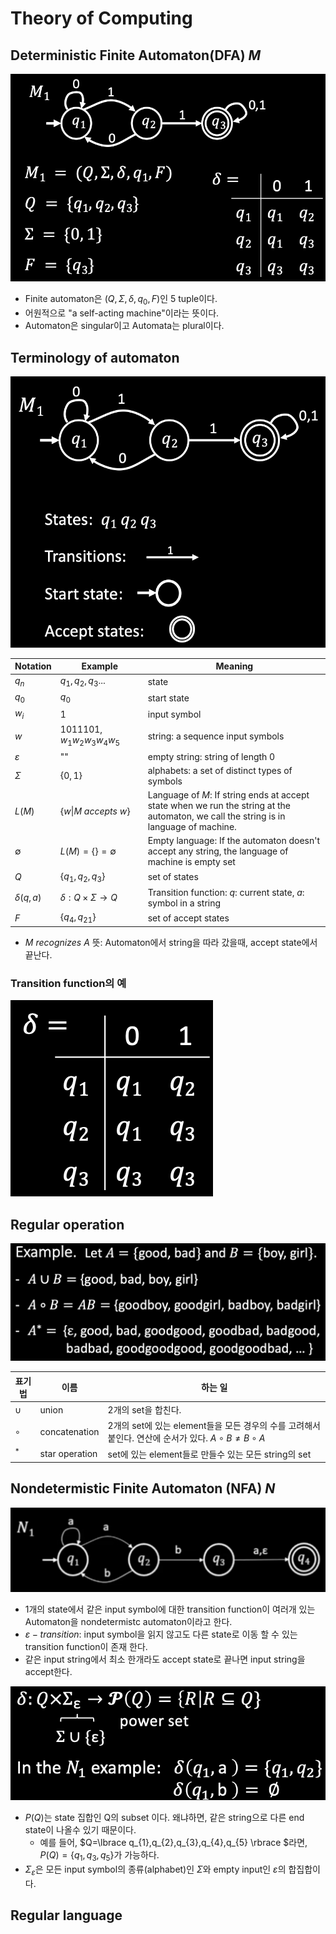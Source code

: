 # Theory of Computing
## Deterministic Finite Automaton(DFA) $M$
![Finite automaton](./image/Finite%20automaton.png)
* Finite automaton은 $(Q,\Sigma,\delta,q_0,F)$인 5 tuple이다.
* 어원적으로 "a self-acting machine"이라는 뜻이다.
* Automaton은 singular이고 Automata는 plural이다.

## Terminology of automaton
![Terminology of automata](./image/Terminology%20of%20automata.png)

|Notation|Example|Meaning|
|-------|---|---|
|$q_n$|$q_1,q_2,q_3...$|state|
|$q_0$|$q_0$|start state|
|$w_i$|1|input symbol|
|$w$|1011101, $w_1w_2w_3w_4w_5$|string: a sequence input symbols|
|$\varepsilon$|""|empty string: string of length 0|
|$\Sigma$|$\{0,1\}$|alphabets: a set of distinct types of symbols|
|$L(M)$|$\lbrace w \|M\ accepts\ w \rbrace$|Language of $M$: If string ends at accept state when we run the string at the automaton, we call the string is in language of machine.|
|$\emptyset$|$L(M)=\lbrace \rbrace =\emptyset$|Empty language: If the automaton doesn't accept any string, the language of machine is empty set|
|$Q$|$\lbrace q_1,q_2,q_3\rbrace$|set of states|
|$\delta(q,a)$|$\delta:Q\times \Sigma \rightarrow Q$|Transition function: $q$: current state, $a$: symbol in a string|
|$F$|$\lbrace q_4,q_{21} \rbrace$|set of accept states|

* $M\ recognizes\ A$ 뜻: Automaton에서 string을 따라 갔을때, accept state에서 끝난다.

### Transition function의 예
![Transition function](./image/Transition%20function.png)

## Regular operation
![Regular operation of automaton](./image/Regular%20operation%20of%20automaton.png)

|표기법|이름|하는 일|
|----|---|-----|
|$\cup$|union|2개의 set을 합친다.|
|$∘$|concatenation|2개의 set에 있는 element들을 모든 경우의 수를 고려해서 붙인다. 연산에 순서가 있다. $A∘B \neq B∘A$|
|$^*$|star operation|set에 있는 element들로 만들수 있는 모든 string의 set|

## Nondetermistic Finite Automaton (NFA) $N$
![Nondetermistic Automaton](./image/Nondetermistic%20Automaton.png)
* 1개의 state에서 같은 input symbol에 대한 transition function이 여러개 있는 Automaton을 nondetermistc automaton이라고 한다.
* $\varepsilon-transition$: input symbol을 읽지 않고도 다른 state로 이동 할 수 있는 transition function이 존재 한다.
* 같은 input string에서 최소 한개라도 accept state로 끝나면 input string을 accept한다.

![Nondeterministic transition function](./image/Nondeterministic%20transition%20function.png)
* $P(Q)$는 state 집합인 Q의 subset 이다. 왜냐하면, 같은 string으로 다른 end state이 나올수 있기 때문이다.
    * 예를 들어, $Q=\lbrace q_{1},q_{2},q_{3},q_{4},q_{5} \rbrace $라면, $P(Q)=\{q_{1},q_{3},q_{5}\}$가 가능하다.
* $\Sigma_{\varepsilon}$은 모든 input symbol의 종류(alphabet)인 $\Sigma$와 empty input인 $\varepsilon$의 합집합이다.

## Regular language
